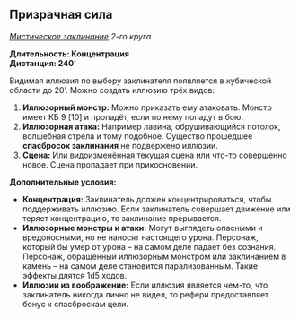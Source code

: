 ## Призрачная сила

*[Мистическое заклинание](../arcane.md) 2-го круга*

**Длительность: Концентрация**  
**Дистанция: 240’**

Видимая иллюзия по выбору заклинателя появляется в кубической области до 20’. Можно создать иллюзию трёх видов:

1. **Иллюзорный монстр:** Можно приказать ему атаковать. Монстр имеет КБ 9 [10] и пропадёт, если по нему попадут в бою.
2. **Иллюзорная атака:** Например лавина, обрушивающийся потолок, волшебная стрела и тому подобное. Существо прошедшее **спасбросок заклинания** не подвержено иллюзии.
3. **Сцена:** Или видоизменённая текущая сцена или что-то совершенно новое. Сцена пропадает при прикосновении.

**Дополнительные условия:**

- **Концентрация:** Заклинатель должен концентрироваться, чтобы поддерживать иллюзию. Если заклинатель совершает движение или теряет концентрацию, то заклинание прерывается.
- **Иллюзорные монстры и атаки:** Могут выглядеть опасными и вредоносными, но не наносят настоящего урона. Персонаж, который бы умер от урона – на самом деле падает без сознания. Персонаж, обращённый иллюзорным монстром или заклинанием в камень – на самом деле становится парализованным. Такие эффекты длятся 1d5 ходов.
- **Иллюзии из воображение:** Если иллюзия является чем-то, что заклинатель никогда лично не видел, то рефери предоставляет бонус к спасброскам цели.